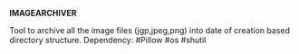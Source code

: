 **IMAGEARCHIVER**

Tool to archive all the image files (jgp,jpeg,png) into date of creation based directory structure.
Dependency:
#Pillow
#os
#shutil

